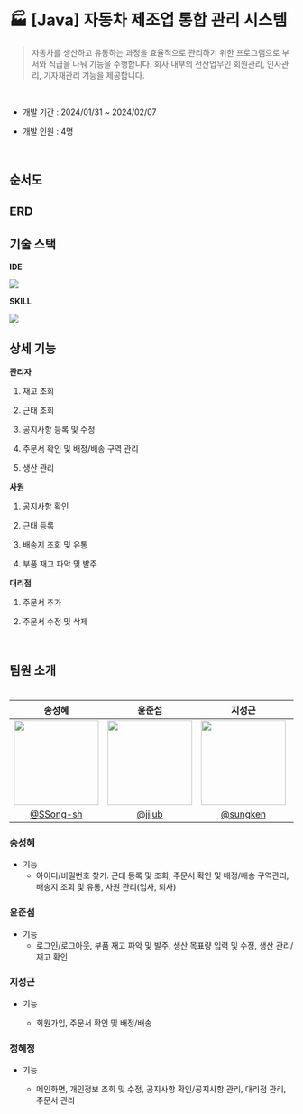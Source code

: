 # 🏭 [Java] 자동차 제조업 통합 관리 시스템

> 자동차를 생산하고 유통하는 과정을 효율적으로 관리하기 위한 프로그램으로 부서와 직급을 나눠 기능을 수행합니다. 회사 내부의 전산업무인 회원관리, 인사관리, 기자재관리 기능을 제공합니다.

<br>

- 개발 기간 : 2024/01/31 ~ 2024/02/07

- 개발 인원 : 4명

<br>

## 순서도

## ERD

## 기술 스택

**IDE** 

<img src="https://img.shields.io/badge/eclipseide-2C2255?style=flat-square&logo=eclipseide&logoColor=white">

**SKILL**

<img src="https://img.shields.io/badge/Java-007396?style=flat-square&logo=Java&logoColor=white"/> 

<br>

## 상세 기능

**관리자**

1. 재고 조회

2. 근태 조회

3. 공지사항 등록 및 수정

4. 주문서 확인 및 배정/배송 구역 관리

5. 생산 관리

**사원**

1. 공지사항 확인

2. 근태 등록

3. 배송지 조회 및 유통

4. 부품 재고 파악 및 발주

**대리점**

1. 주문서 추가

2. 주문서 수정 및 삭제

<br>

## 팀원 소개

# 

| 송성혜                                                                                         | 윤준섭                                                                                        | 지성근                                                                                        | 정혜정                                                                                         |
|:-------------------------------------------------------------------------------------------:|:------------------------------------------------------------------------------------------:|:------------------------------------------------------------------------------------------:|:-------------------------------------------------------------------------------------------:|
| <img src="https://avatars.githubusercontent.com/u/128437470?v=4" width="150" height="150"/> | <img src="https://avatars.githubusercontent.com/u/72927363?v=4" width="150" height="150"/> | <img src="https://avatars.githubusercontent.com/u/37370079?v=4" width="150" height="150"/> | <img src="https://avatars.githubusercontent.com/u/128907052?v=4" width="150" height="150"/> |
| [@SSong-sh](https://github.com/SSong-sh)                                                    | [@jjjub](https://github.com/jjjub)                                                         | [@sungken](https://github.com/sungken)                                                     | [@VVjD](https://github.com/VVjD)                                                            |

### 송성혜

- 기능
  - 아이디/비밀번호 찾기. 근태 등록 및 조회, 주문서 확인 및 배정/배송 구역관리, 배송지 조회 및 유통, 사원 관리(입사, 퇴사)

### 윤준섭

- 기능
  - 로그인/로그아웃, 부품 재고 파악 및 발주, 생산 목표량 입력 및 수정, 생산 관리/재고 확인

### 지성근

- 기능
  
  - 회원가입, 주문서 확인 및 배정/배송

### 정혜정

- 기능
  
  - 메인화면, 개인정보 조회 및 수정, 공지사항 확인/공지사항 관리, 대리점 관리, 주문서 관리
